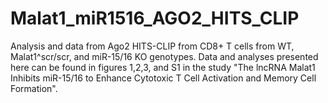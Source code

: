 # Malat1_miR1516_AGO2_HITS_CLIP

Analysis and data from Ago2 HITS-CLIP from CD8+ T cells from WT, Malat1^scr/scr, and miR-15/16 KO genotypes. Data and analyses presented here can be found in figures 1,2,3, and S1 in the study "The lncRNA Malat1 Inhibits miR-15/16 to Enhance Cytotoxic T Cell Activation and Memory Cell Formation".
